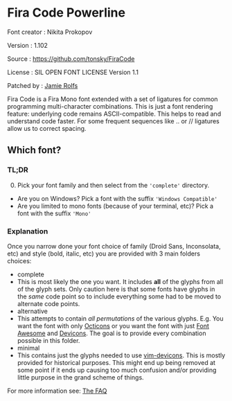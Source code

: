 Fira Code Powerline
===================

Font creator
:   Nikita Prokopov

Version
:   1.102

Source
:   <https://github.com/tonsky/FiraCode>

License
:   SIL OPEN FONT LICENSE Version 1.1

Patched by
:   [Jamie Rolfs](https://github.com/jrolfs)

Fira Code is a Fira Mono font extended with a set of ligatures for
common programming multi-character combinations. This is just a font
rendering feature: underlying code remains ASCII-compatible. This helps
to read and understand code faster. For some frequent sequences like ..
or // ligatures allow us to correct spacing.

## Which font?

### TL;DR

0. Pick your font family and then select from the `'complete'` directory.
  * Are you on Windows? Pick a font with the suffix `'Windows Compatible'`
  * Are you limited to mono fonts (because of your terminal, etc)? Pick a font with the suffix `'Mono'`

### Explanation

Once you narrow done your font choice of family (Droid Sans, Inconsolata, etc) and style (bold, italic, etc) you are provided with 3 main folders choices:
 * complete
  * This is most likely the one you want. It includes **all** of the glyphs from all of the glyph sets. Only caution here is that some fonts have glyphs in the _same_ code point so to include everything some had to be moved to alternate code points.
 * alternative
  * This attempts to contain _all permutations_ of the various glyphs. E.g. You want the font with only [Octicons][octicons] or you want the font with just [Font Awesome][font-awesome] and [Devicons][vorillaz-devicons]. The goal is to provide every combination possible in this folder.
 * minimal
  * This contains just the glyphs needed to use [vim-devicons][vim-devicons]. This is mostly provided for historical purposes. This might end up being removed at some point if it ends up causing too much confusion and/or providing little purpose in the grand scheme of things.


For more information see: [The FAQ](https://github.com/ryanoasis/nerd-fonts/wiki/FAQ#which-font)


[vim-devicons]:https://github.com/ryanoasis/vim-devicons
[vorillaz-devicons]:http://vorillaz.github.io/devicons/
[font-awesome]:https://github.com/FortAwesome/Font-Awesome
[octicons]:https://github.com/github/octicons
[gabrielelana-pomicons]:https://github.com/gabrielelana/pomicons
[Seti-UI]:https://atom.io/themes/seti-ui
[ryanoasis-powerline-extra-symbols]:https://github.com/ryanoasis/powerline-extra-symbols
